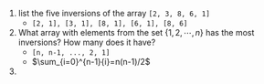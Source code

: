 1. list the five inversions of  the array `[2, 3, 8, 6, 1]`
    - `[2, 1], [3, 1], [8, 1], [6, 1], [8, 6]`
2. What array with elements from the set $\{ 1, 2, \cdots, n \}$ has the most inversions? How many does it have?
    - `[n, n-1, ..., 2, 1]`
    - $\sum_{i=0}^{n-1}{i}=n(n-1)/2$
3. 